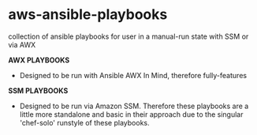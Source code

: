 # aws-ansible-playbooks
collection of ansible playbooks for user in a manual-run state with SSM or via AWX


**AWX PLAYBOOKS**
- Designed to be run with Ansible AWX In Mind, therefore fully-features

**SSM PLAYBOOKS**
- Designed to be run via Amazon SSM. Therefore these playbooks are a little more standalone and basic in their approach due to the singular 'chef-solo' runstyle of these playbooks.
